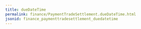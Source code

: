 ```yaml
---
title: dueDateTime
permalink: finance/PaymentTradeSettlement.dueDateTime.html
jsonid: finance_paymenttradesettlement_duedatetime
---
```

